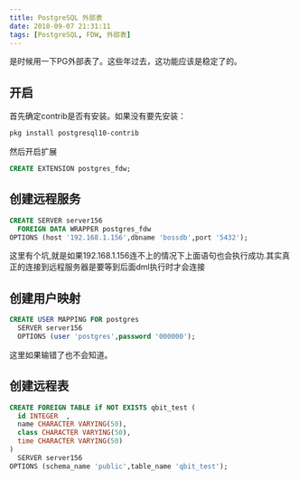 ```yaml
---
title: PostgreSQL 外部表
date: 2018-09-07 21:31:11
tags: [PostgreSQL, FDW, 外部表]
---
```


是时候用一下PG外部表了。这些年过去，这功能应该是稳定了的。
## 开启
首先确定contrib是否有安装。如果没有要先安装：
```bash
pkg install postgresql10-contrib
```
然后开启扩展
```sql
CREATE EXTENSION postgres_fdw;
```

## 创建远程服务
```sql
CREATE SERVER server156
  FOREIGN DATA WRAPPER postgres_fdw
OPTIONS (host '192.168.1.156',dbname 'bossdb',port '5432');
```
这里有个坑,就是如果192.168.1.156连不上的情况下上面语句也会执行成功.其实真正的连接到远程服务器是要等到后面dml执行时才会连接

## 创建用户映射
```sql
CREATE USER MAPPING FOR postgres
  SERVER server156
  OPTIONS (user 'postgres',password '000000');
```
这里如果输错了也不会知道。

## 创建远程表
```sql
CREATE FOREIGN TABLE if NOT EXISTS qbit_test (
  id INTEGER  ,
  name CHARACTER VARYING(50),
  class CHARACTER VARYING(50),
  time CHARACTER VARYING(50)
)
  SERVER server156
OPTIONS (schema_name 'public',table_name 'qbit_test');
```
